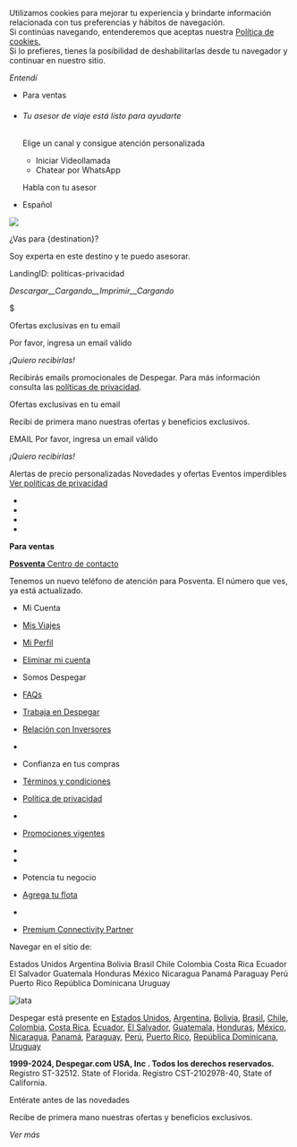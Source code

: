 Utilizamos cookies para mejorar tu experiencia y brindarte información relacionada con tus preferencias y hábitos de navegación.  
Si continúas navegando, entenderemos que aceptas nuestra [Política de cookies.](https://www.us.despegar.com/legales/politicas-de-privacidad)  
Si lo prefieres, tienes la posibilidad de deshabilitarlas desde tu navegador y continuar en nuestro sitio.

_Entendí_

[](https://www.us.despegar.com/)

* Para ventas
* ###### Tu asesor de viaje está listo para ayudarte
    
    Elige un canal y consigue atención personalizada
    
    * Iniciar Videollamada
    * Chatear por WhatsApp
    
    Habla con tu asesor
    

* Español

![](https://media.staticontent.com/media/pictures/d828265c-f1fa-4a48-be89-f1adbf577d6d/400x400?op=TRUNCATE)

¿Vas para {destination}?

Soy experta en este destino y te puedo asesorar.

LandingID: politicas-privacidad

_Descargar__Cargando__Imprimir__Cargando_

$

Ofertas exclusivas en tu email

  Por favor, ingresa un email válido

_¡Quiero recibirlas!_

Recibirás emails promocionales de Despegar. Para más información consulta las [políticas de privacidad](https://www.us.despegar.com/legales/politicas-de-privacidad).

Ofertas exclusivas en tu email

Recibí de primera mano nuestras ofertas y beneficios exclusivos.

EMAIL   Por favor, ingresa un email válido

_¡Quiero recibirlas!_

Alertas de precio personalizadas Novedades y ofertas Eventos imperdibles [Ver políticas de privacidad](https://www.us.despegar.com/legales/politicas-de-privacidad)

* [](https://www.facebook.com/DespegarUSA "facebook | Despegar")
* [](https://www.instagram.com/despegar/ "instagram | Despegar")
* [](https://twitter.com/DespegarUsa "twitter | Despegar")
* [](https://www.youtube.com/user/DespegarCom "youtube | Despegar")

**Para ventas**

[**Posventa** Centro de contacto](https://www.us.despegar.com/contacto?as_referer=shifu_footer)

Tenemos un nuevo teléfono de atención para Posventa. El número que ves, ya está actualizado.

* Mi Cuenta
* [Mis Viajes](https://www.us.despegar.com/me/bookings?as_referer=shifu_footer "Mis Viajes | Despegar")
* [Mi Perfil](https://www.us.despegar.com/me/account "Mi Perfil | Despegar")
* [Eliminar mi cuenta](https://www.us.despegar.com/me/account/delete-account "Eliminar mi cuenta")

* Somos Despegar
* [FAQs](https://www.us.despegar.com/ayuda "FAQs ")
* [Trabaja en Despegar](https://jobs.lever.co/despegar "Trabaja en Despegar | Despegar")
* [Relación con Inversores](https://investor.despegar.com/home/default.aspx "Relación con Inversores | Despegar")
* 

* Confianza en tus compras
* [Términos y condiciones](https://www.us.despegar.com/legales/terminos-y-condiciones "Términos y condiciones | Despegar")
* [Política de privacidad](https://www.us.despegar.com/legales/politicas-de-privacidad "Política de privacidad | Despegar")
* 
* [Promociones vigentes](https://www.us.despegar.com/promosvigentes "Promociones vigentes | Despegar")
* 
* 

* Potencia tu negocio
* [Agrega tu flota](https://www.us.despegar.com/cars/add-fleet "Agrega tu flota | Despegar")
* [](https://hoteldo.com/ " | Despegar")
* [Premium Connectivity Partner](https://www.us.despegar.com/informacion/partners "Premium Connectivity Partner | Despegar")

Navegar en el sitio de:

Estados Unidos Argentina Bolivia Brasil Chile Colombia Costa Rica Ecuador El Salvador Guatemala Honduras México Nicaragua Panamá Paraguay Perú Puerto Rico República Dominicana Uruguay

![Iata](//media.staticontent.com/media/pictures/d6068d49-5a7e-4b84-ba41-9f5fdfc32e4d/79x60/ "Iata")

Despegar está presente en [Estados Unidos](https://www.us.despegar.com/), [Argentina](https://www.despegar.com.ar/), [Bolivia](https://www.despegar.com.bo/), [Brasil](https://www.decolar.com/), [Chile](https://www.despegar.cl/), [Colombia](https://www.despegar.com.co/), [Costa Rica](https://www.despegar.co.cr/), [Ecuador](https://www.despegar.com.ec/), [El Salvador](https://www.despegar.com.sv/), [Guatemala](https://www.despegar.com.gt/), [Honduras](https://www.despegar.hn/), [México](https://www.despegar.com.mx/), [Nicaragua](https://www.despegar.com.ni/), [Panamá](https://www.despegar.com.pa/), [Paraguay](https://www.despegar.com.py/), [Perú](https://www.despegar.com.pe/), [Puerto Rico](https://www.despegar.com.pr/), [República Dominicana](https://www.despegar.com.do/), [Uruguay](https://www.despegar.com.uy/)

**1999-2024, Despegar.com USA, Inc . Todos los derechos reservados.** Registro ST-32512. State of Florida. Registro CST-2102978-40, State of California.

Entérate antes de las novedades

Recibe de primera mano nuestras ofertas y beneficios exclusivos.

_Ver más_